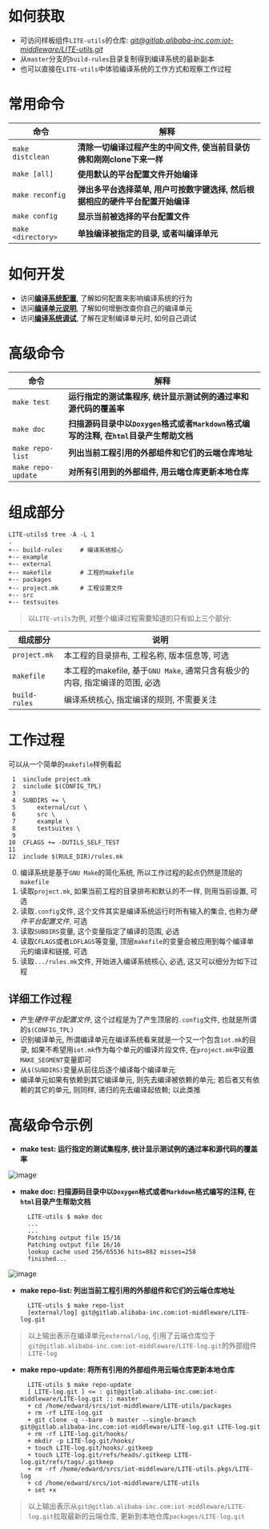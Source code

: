 # 如何获取

* 可访问样板组件`LITE-utils`的仓库: [*git@gitlab.alibaba-inc.com:iot-middleware/LITE-utils.git*](http://gitlab.alibaba-inc.com/iot-middleware/LITE-utils)
* 从`master`分支的`build-rules`目录复制得到编译系统的最新副本
* 也可以直接在`LITE-utils`中体验编译系统的工作方式和观察工作过程

# 常用命令

| 命令                  | 解释                                                                              |
|-----------------------|-----------------------------------------------------------------------------------|
| `make distclean`      | **清除一切编译过程产生的中间文件, 使当前目录仿佛和刚刚clone下来一样**             |
| `make [all]`          | **使用默认的平台配置文件开始编译**                                                |
| `make reconfig`       | **弹出多平台选择菜单, 用户可按数字键选择, 然后根据相应的硬件平台配置开始编译**    |
| `make config`         | **显示当前被选择的平台配置文件**                                                  |
| `make <directory>`    | **单独编译被<directory>指定的目录, 或者叫编译单元**                               |

# 如何开发

* 访问[**编译系统配置**](https://code.aliyun.com/edward.yangx/public-docs/wikis/build/build-system-config), 了解如何配置来影响编译系统的行为
* 访问[**编译单元说明**](https://code.aliyun.com/edward.yangx/public-docs/wikis/build/build-system-units), 了解如何增删改查你自己的编译单元
* 访问[**编译系统调试**](https://code.aliyun.com/edward.yangx/public-docs/wikis/build/build-system-debug), 了解在定制编译单元时, 如何自己调试

# 高级命令

| 命令                  | 解释                                                                                      |
|-----------------------|-------------------------------------------------------------------------------------------|
| `make test`           | **运行指定的测试集程序, 统计显示测试例的通过率和源代码的覆盖率**                          |
| `make doc`            | **扫描源码目录中以`Doxygen`格式或者`Markdown`格式编写的注释, 在`html`目录产生帮助文档**   |
| `make repo-list`      | **列出当前工程引用的外部组件和它们的云端仓库地址**                                        |
| `make repo-update`    | **对所有引用到的外部组件, 用云端仓库更新本地仓库**                                        |

# 组成部分

    LITE-utils$ tree -A -L 1
    .
    +-- build-rules     # 编译系统核心
    +-- example
    +-- external
    +-- makefile        # 工程的makefile
    +-- packages
    +-- project.mk      # 工程设置文件
    +-- src
    +-- testsuites

> 以`LITE-utils`为例, 对整个编译过程需要知道的只有如上三个部分:

| 组成部分      | 说明                                                                          |
|---------------|-------------------------------------------------------------------------------|
| `project.mk`  | 本工程的目录排布, 工程名称, 版本信息等, 可选                                  |
| `makefile`    | 本工程的makefile, 基于`GNU Make`, 通常只含有极少的内容, 指定编译的范围, 必选  |
| `build-rules` | 编译系统核心, 指定编译的规则, 不需要关注                                      |

# 工作过程

可以从一个简单的`makefile`样例看起

     1  sinclude project.mk
     2  sinclude $(CONFIG_TPL)
     3
     4  SUBDIRS += \
     5      external/cut \
     6      src \
     7      example \
     8      testsuites \
     9
    10  CFLAGS += -DUTILS_SELF_TEST
    11
    12  include $(RULE_DIR)/rules.mk

0. 编译系统是基于`GNU Make`的简化系统, 所以工作过程的起点仍然是顶层的`makefile`
1. 读取`project.mk`, 如果当前工程的目录排布和默认的不一样, 则用当前设置, 可选
2. 读取`.config`文件, 这个文件其实是编译系统运行时所有输入的集合, 也称为*硬件平台配置文件*, 可选
3. 读取`SUBDIRS`变量, 这个变量指定了编译的范围, 必选
4. 读取`CFLAGS`或者`LDFLAGS`等变量, 顶层`makefile`的变量会被应用到每个编译单元的编译和链接, 可选
5. 读取`.../rules.mk`文件, 开始进入编译系统核心, 必选, 这又可以细分为如下过程

## 详细工作过程

* 产生*硬件平台配置文件*, 这个过程是为了产生顶层的`.config`文件, 也就是所谓的`$(CONFIG_TPL)`
* 识别编译单元, 所谓编译单元在编译系统看来就是一个又一个包含`iot.mk`的目录, 如果不希望用`iot.mk`作为每个单元的编译片段文件, 在`project.mk`中设置`MAKE_SEGMENT`变量即可
* 从`$(SUBDIRS)`变量从前往后逐个编译每个编译单元
* 编译单元如果有依赖到其它编译单元, 则先去编译被依赖的单元; 若后者又有依赖的其它的单元, 则同样, 递归的先去编译起依赖; 以此类推

# 高级命令示例

- **make test: 运行指定的测试集程序, 统计显示测试例的通过率和源代码的覆盖率**

![image](https://yuncodeweb.oss-cn-hangzhou.aliyuncs.com/uploads/edward.yangx/public-docs/52c806dd879f18cd7ea855a8549461f6/image.png)  

- **make doc: 扫描源码目录中以`Doxygen`格式或者`Markdown`格式编写的注释, 在`html`目录产生帮助文档**

        LITE-utils $ make doc
        ...
        ...
        Patching output file 15/16
        Patching output file 16/16
        lookup cache used 256/65536 hits=882 misses=258
        finished...

![image](https://yuncodeweb.oss-cn-hangzhou.aliyuncs.com/uploads/edward.yangx/public-docs/b9ea5662e866913efcaca28549d9f033/image.png)

- **make repo-list: 列出当前工程引用的外部组件和它们的云端仓库地址**

        LITE-utils $ make repo-list
        [external/log] git@gitlab.alibaba-inc.com:iot-middleware/LITE-log.git

> 以上输出表示在编译单元`external/log`, 引用了云端仓库位于`git@gitlab.alibaba-inc.com:iot-middleware/LITE-log.git`的外部组件`LITE-log`

- **make repo-update: 将所有引用的外部组件用云端仓库更新本地仓库**

        LITE-utils $ make repo-update
        [ LITE-log.git ] <= : git@gitlab.alibaba-inc.com:iot-middleware/LITE-log.git :: master
        + cd /home/edward/srcs/iot-middleware/LITE-utils/packages
        + rm -rf LITE-log.git
        + git clone -q --bare -b master --single-branch git@gitlab.alibaba-inc.com:iot-middleware/LITE-log.git LITE-log.git
        + rm -rf LITE-log.git/hooks/
        + mkdir -p LITE-log.git/hooks/
        + touch LITE-log.git/hooks/.gitkeep
        + touch LITE-log.git/refs/heads/.gitkeep LITE-log.git/refs/tags/.gitkeep
        + rm -rf /home/edward/srcs/iot-middleware/LITE-utils.pkgs/LITE-log
        + cd /home/edward/srcs/iot-middleware/LITE-utils
        + set +x

> 以上输出表示从`git@gitlab.alibaba-inc.com:iot-middleware/LITE-log.git`拉取最新的云端仓库, 更新到本地仓库`packages/LITE-log.git`